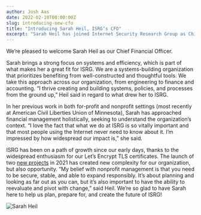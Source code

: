 ```yaml
---
author: Josh Aas
date: 2022-02-10T00:00:00Z
slug: introducing-new-cfo
title: "Introducing Sarah Heil, ISRG’s CFO"
excerpt: "Sarah Heil has joined Internet Security Research Group as Chief Financial Officer."
---
```


We’re pleased to welcome Sarah Heil as our Chief Financial Officer.

Sarah brings a strong focus on systems and efficiency, which is part of what makes her a great fit for ISRG. We are a systems-building organization that prioritizes benefiting from well-constructed and thoughtful tools. We take this approach across our organization, from engineering to finance and accounting. “I thrive creating and building systems, policies, and processes from the ground up,” Heil said in regard to what drew her to ISRG.

In her previous work in both for-profit and nonprofit settings (most recently at American Civil Liberties Union of Minnesota), Sarah has approached financial management holistically, seeking to understand the organization’s context. “I love the fact that what we do at ISRG is so vitally important and that most people using the Internet never need to know about it. I’m impressed by how widespread our impact is,” she said.

ISRG has been on a path of growth since our early days, thanks to the widespread enthusiasm for our Let’s Encrypt TLS certificates. The launch of two [new projects](/divviup/) in 2021 has created new complexity for our organization, but also opportunity. “My belief with nonprofit management is that you need to be secure, stable, and able to expand responsibly. It’s about planning and looking as far out as you can, but it’s also important to have the ability to reevaluate and pivot with change,” said Heil. We’re so glad to have Sarah here to help us plan, prepare for, and create the future of ISRG!

![Sarah Heil](/images/Sarah-Heil.jpg)
